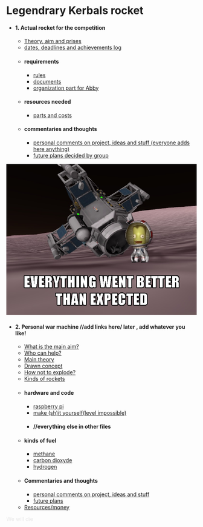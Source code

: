 # Legendrary Kerbals rocket
* #### 1. Actual rocket for the competition
    * [Theory, aim and prises](theory_aim_prices.md)
    * [dates, deadlines and achievements log](dates_deadlines_acheivements.md)
    * #### requirements
        * [rules](rules.md)
        * [documents](documents_required_stuff.md)
        * [organization part for Abby](for_abby.md)
    * #### resources needed
        * [parts and costs](parts_costs.md)
    * #### commentaries and thoughts
        * [personal comments on project, ideas and stuff (everyone adds here anything)](comment_compet.md)
        * [future plans decided by group](futur_plans_comp.md)
     
![Drag Racing](my_im.jpg)
* #### 2. Personal war machine //add links here\/ later , add whatever you like!
    * [What is the main aim?]() 
    * [Who can help?](who_help.md)
    * [Main theory]()
    * [Drawn concept]() 
    * [How not to explode?]() 
    * [Kinds of rockets]() 
    * #### hardware and code
        * [raspberry pi]()
        * [make (sh)it yourself(level impossible)]()
        * #### //everything else in other files
    * #### kinds of fuel
        * [methane]()
        * [carbon dioxyde]()
        * [hydrogen](hydrogen.md)
    * #### Commentaries and thoughts
        * [personal comments on project, ideas and stuff]()
        * [future plans]()
    * [Resources/money]() 
    
    
 <font color="#e8e8e8"> We will die </font>

